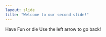 ```yaml
---
layout: slide
title: "Welcome to our second slide!"
---
```

Have Fun or die
Use the left arrow to go back!
